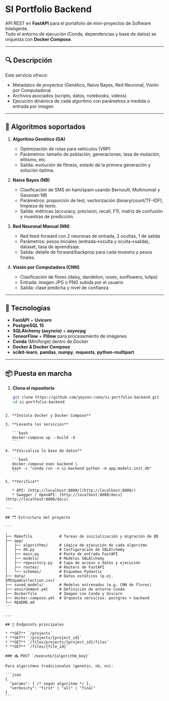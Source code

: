 # SI Portfolio Backend

API REST en **FastAPI** para el portafolio de mini-proyectos de Software Inteligente.  
Todo el entorno de ejecución (Conda, dependencias y base de datos) se orquesta con **Docker Compose**.

---

## 🔍 Descripción

Este servicio ofrece:

- Metadatos de proyectos (Genético, Naive Bayes, Red Neuronal, Visión por Computadora)  
- Archivos asociados (scripts, datos, notebooks, videos)  
- Ejecución dinámica de cada algoritmo con parámetros a medida o entrada por imagen  

---

## 🤖 Algoritmos soportados

1. **Algoritmo Genético (GA)**  
   - Optimización de rutas para vehículos (VRP)  
   - Parámetros: tamaño de población, generaciones, tasa de mutación, elitismo, etc.  
   - Salida: evolución de fitness, estado de la primera generación y solución óptima.

2. **Naive Bayes (NB)**  
   - Clasificación de SMS en ham/spam usando Bernoulli, Multinomial y Gaussian NB  
   - Parámetros: proporción de test, vectorización (binary/count/TF-IDF), limpieza de texto.  
   - Salida: métricas (accuracy, precision, recall, F1), matriz de confusión y muestras de predicción.

3. **Red Neuronal Manual (NN)**  
   - Red feed-forward con 2 neuronas de entrada, 2 ocultas, 1 de salida  
   - Parámetros: pesos iniciales (entrada→oculta y oculta→salida), dataset, tasa de aprendizaje.  
   - Salida: detalle de forward/backprop para cada muestra y pesos finales.

4. **Visión por Computadora (CNN)**  
   - Clasificación de flores (daisy, dandelion, roses, sunflowers, tulips)  
   - Entrada: imagen JPG o PNG subida por el usuario  
   - Salida: clase predicha y nivel de confianza

---

## 🚀 Tecnologías

- **FastAPI** + **Uvicorn**  
- **PostgreSQL 15**  
- **SQLAlchemy (asyncio)** + **asyncpg**  
- **TensorFlow** + **Pillow** para procesamiento de imágenes  
- **Conda** (Miniforge) dentro de Docker  
- **Docker & Docker Compose**  
- **scikit-learn**, **pandas**, **numpy**, **requests**, **python-multipart**

---

## 📦 Puesta en marcha

1. **Clona el repositorio**  
   ```bash
   git clone https://github.com/yeyson-cano/si-portfolio-backend.git
   cd si-portfolio-backend
````

2. **Instala Docker y Docker Compose**

3. **Levanta los servicios**

   ```bash
   docker-compose up --build -d
   ```

4. **Inicializa la base de datos**

   ```bash
   docker-compose exec backend \
   bash -c "conda run -n si-backend python -m app.models.init_db"
   ```

5. **Verifica**

   * API: [http://localhost:8000/](http://localhost:8000/)
   * Swagger / OpenAPI: [http://localhost:8000/docs](http://localhost:8000/docs)

---

## 🗂 Estructura del proyecto

```
.
├── Makefile            # Tareas de inicialización y migración de BD
├── app/
│   ├── algorithms/     # Lógica de ejecución de cada algoritmo
│   ├── db.py           # Configuración de SQLAlchemy
│   ├── main.py         # Punto de entrada FastAPI
│   ├── models/         # Modelos SQLAlchemy
│   ├── repository.py   # Capa de acceso a datos y ejecución
│   ├── routes/         # Routers de FastAPI
│   └── schemas/        # Esquemas Pydantic
├── data/               # Datos estáticos (p.ej. SMSSpamCollection.csv)
├── saved_models/       # Modelos entrenados (e.g. CNN de flores)
├── environment.yml     # Definición de entorno Conda
├── Dockerfile          # Imagen con Conda y Uvicorn
├── docker-compose.yml  # Orquesta servicios: postgres + backend
└── README.md
```

---

## 🔌 Endpoints principales

* **GET** `/projects`
* **GET** `/projects/{project_id}`
* **GET** `/files/projects/{project_id}/files`
* **GET** `/files/{file_id}`

### 📥 POST `/execute/{algorithm_key}`

Para algoritmos tradicionales (genetic, nb, nn):

```json
{
  "params": { /* según algoritmo */ },
  "verbosity": "first" | "all" | "final"
}
```